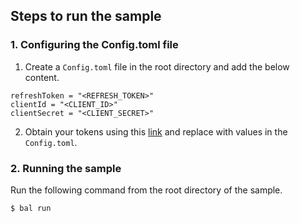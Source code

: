 ## Steps to run the sample

### 1. Configuring the Config.toml file
1. Create a `Config.toml` file in the root directory and add the below content.
```
refreshToken = "<REFRESH_TOKEN>"
clientId = "<CLIENT_ID>"
clientSecret = "<CLIENT_SECRET>"
```
2. Obtain your tokens using this [link](https://developers.google.com/identity/protocols/oauth2) 
and replace with values in the `Config.toml`.

### 2. Running the sample
Run the following command from the root directory of the sample.
```ballerina
$ bal run
```
